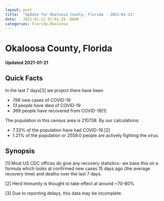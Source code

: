```yaml
---
layout: post
title:  "Update for Okaloosa County, Florida - 2021-01-21"
date:   2021-01-21 01:01:29 -0600
categories: Florida,Okaloosa
---
```


# Okaloosa County, Florida
#### Updated 2021-01-21

## Quick Facts

In the last 7 days[3] we project there have been
- *796* new cases of COVID-19
- *13* people have died of COVID-19
- *369* people have recovered from COVID-19[1]

The population in this census area is 210738. By our calculations:
- 7.33% of the population have had COVID-19.[2]
- 1.21% of the population or 2559.0 people are actively fighting the virus.

## Synopsis




[1] Most US CDC offices do give any recovery statistics- we base this on a formula which looks at confirmed new cases
15 days ago (the average recovery time) and deaths over the last 7 days.

[2] Herd Immunity is thought to take effect at around ~70-80%

[3] Due to reporting delays, this data may be incomplete.
 
    